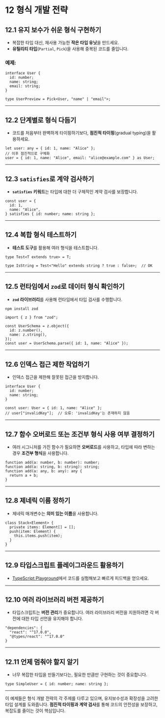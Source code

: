 # 12 형식 개발 전략

## **12.1 유지 보수가 쉬운 형식 구현하기**

- 복잡한 타입 대신, 재사용 가능한 **작은 타입 유닛**을 만드세요.
- **유틸리티 타입**(`Partial`, `Pick`)을 사용해 중복된 코드를 줄입니다.

### 예제:

```tsx
interface User {
  id: number;
  name: string;
  email: string;
}

type UserPreview = Pick<User, "name" | "email">;

```

---

## **12.2 단계별로 형식 다듬기**

- 코드를 처음부터 완벽하게 타이핑하기보다, **점진적 타이핑**(gradual typing)을 활용하세요.

```tsx
let user: any = { id: 1, name: "Alice" };
// 이후 점진적으로 구체화
user = { id: 1, name: "Alice", email: "alice@example.com" } as User;

```

---

## **12.3 `satisfies`로 계약 검사하기**

- **`satisfies` 키워드**는 타입에 대한 더 구체적인 계약 검사를 보장합니다.

```tsx
const user = {
  id: 1,
  name: "Alice",
} satisfies { id: number; name: string };

```

---

## **12.4 복합 형식 테스트하기**

- **테스트 도구**를 활용해 여러 형식을 테스트합니다.

```tsx
type Test<T extends true> = T;

type IsString = Test<"Hello" extends string ? true : false>;  // OK

```

---

## **12.5 런타임에서 `zod`로 데이터 형식 확인하기**

- **`zod` 라이브러리**를 사용해 런타임에서 타입 검사를 수행합니다.

```bash
npm install zod

```

```tsx
import { z } from "zod";

const UserSchema = z.object({
  id: z.number(),
  name: z.string(),
});
const user = UserSchema.parse({ id: 1, name: "Alice" });

```

---

## **12.6 인덱스 접근 제한 작업하기**

- 인덱스 접근을 제한해 잘못된 접근을 방지합니다.

```tsx
interface User {
  id: number;
  name: string;
}

const user: User = { id: 1, name: "Alice" };
// user["invalidKey"];  // 오류: 'invalidKey'는 존재하지 않음

```

---

## **12.7 함수 오버로드 또는 조건부 형식 사용 여부 결정하기**

- 여러 시그니처를 가진 함수가 필요하면 **오버로드**를 사용하고, 타입에 따라 변하는 경우 **조건부 형식**을 사용합니다.

```tsx
function add(a: number, b: number): number;
function add(a: string, b: string): string;
function add(a: any, b: any): any {
  return a + b;
}

```

---

## **12.8 제네릭 이름 정하기**

- 제네릭 매개변수는 **의미 있는 이름**을 사용합니다.

```tsx
class Stack<Element> {
  private items: Element[] = [];
  push(item: Element) {
    this.items.push(item);
  }
}

```

---

## **12.9 타입스크립트 플레이그라운드 활용하기**

- [TypeScript Playground](https://www.typescriptlang.org/play)에서 코드를 실험해보고 빠르게 피드백을 얻으세요.

---

## **12.10 여러 라이브러리 버전 제공하기**

- 타입스크립트는 **버전 관리**가 중요합니다. 여러 라이브러리 버전을 지원하려면 각 버전에 대한 타입 선언을 유지해야 합니다.

```tsx
"dependencies": {
  "react": "^17.0.0",
  "@types/react": "^17.0.0"
}

```

---

## **12.11 언제 멈춰야 할지 알기**

- 너무 복잡한 타입을 만들기보다는, 필요한 만큼만 구현하는 것이 중요합니다.

```tsx
type SimpleUser = { id: number; name: string };

```

---

이 예제들은 형식 개발 전략의 각 주제를 다루고 있으며, 유지보수성과 확장성을 고려한 타입 설계를 도와줍니다. **점진적 타이핑과 계약 검사**를 통해 코드의 안전성을 보장하고, 복잡도를 줄이는 것이 핵심입니다.